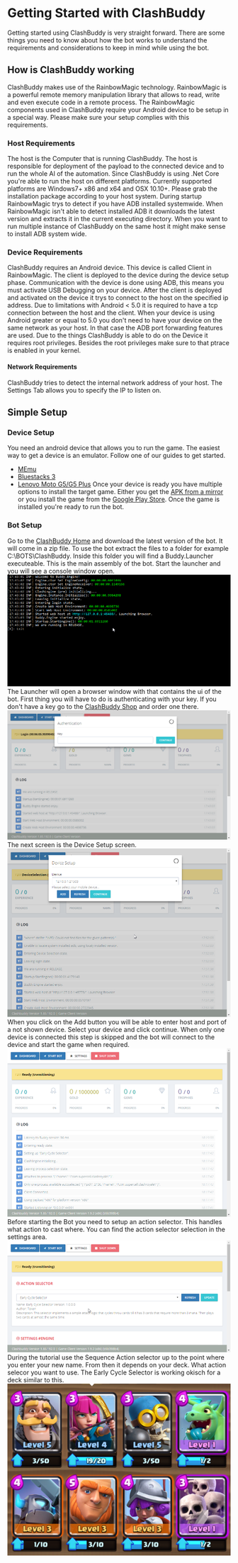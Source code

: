 # Getting Started with ClashBuddy
Getting started using ClashBuddy is very straight forward. There are some things you need to know about how the bot works to understand the requirements and considerations to keep in mind while using the bot.
## How is ClashBuddy working
ClashBuddy makes use of the RainbowMagic technology. RainbowMagic is a powerful remote memory manipulation library that allows to read, write and even execute code in a remote process.
The RainbowMagic components used in ClashBuddy require your Android device to be setup in a special way. Please make sure your setup complies with this requirements.
### Host Requirements
The host is the Computer that is running ClashBuddy. The host is responsible for deployment of the payload to the connected device and to run the whole AI of the automation.
Since ClashBuddy is using .Net Core you're able to run the host on different platforms.
Currently supported platforms are Windows7+ x86 and x64 and OSX 10.10+. Please grab the installation package according to your host system.
During startup RainbowMagic trys to detect if you have ADB installed systemwide. When RainbowMagic isn't able to detect installed ADB it downloads the latest version and extracts it in the current executing directory.
When you want to run multiple instance of ClashBuddy on the same host it might make sense to install ADB system wide.
### Device Requirements
ClashBuddy requires an Android device. This device is called Client in RainbowMagic. The client is deployed to the device during the device setup phase. Communication with the device is done using ADB, this means you must activate USB Debugging on your device.
After the client is deployed and activated on the device it trys to connect to the host on the specified ip address. Due to limitations with Android < 5.0 it is required to have a tcp connection between the host and the client.
When your device is using Android greater or equal to 5.0 you don't need to have your device on the same network as your host. In that case the ADB port forwarding features are used.
Due to the things ClashBuddy is able to do on the Device it requires root privileges. Besides the root privileges make sure to that ptrace is enabled in your kernel.
#### Network Requirements
ClashBuddy tries to detect the internal network address of your host. The Settings Tab allows you to specify the IP to listen on.
## Simple Setup
### Device Setup
You need an android device that allows you to run the game. The easiest way to get a device is an emulator. Follow one of our guides to get started.
* [MEmu](./MEmu.md)
* [Bluestacks 3](./Bulestacks%203.md)
* [Lenovo Moto G5/G5 Plus](./Lenovo%20Moto%20G5%20Plus.md)
Once your device is ready you have multiple options to install the target game. Either you get the [APK from a mirror](http://www.apkmirror.com/apk/supercell/clash-royale-supercell/) or you install the game from the [Google Play Store](https://play.google.com/store/apps/details?id=com.supercell.clashroyale). Once the game is installed you're ready to run the bot.
### Bot Setup
Go to the [ClashBuddy Home](http://www.clashbuddy.io/) and download the latest version of the bot. It will come in a zip file. To use the bot extract the files to a folder for example C:\BOTS\ClashBuddy. Inside this folder you will find a Buddy.Launcher executeable. This is the main assembly of the bot. Start the launcher and you will see a console window open.
![Image of the Buddy.Launcher Console Window on Windows 10](../images/buddy.launcher.png)
The Launcher will open a browser window with that contains the ui of the bot.
First thing you will have to do is authenticating with your key. If you don't have a key go to the [ClashBuddy Shop](http://www.clashbuddy.io/) and order one there.
![Authentication window of ClashBuddy](../images/auth.png)
The next screen is the Device Setup screen.
![Device selection with a MEmu instance selected](../images/device.selection.png)
When you click on the Add button you will be able to enter host and port of a not shown device. Select your device and click continue.
When only one device is connected this step is skipped and the bot will connect to the device and start the game when required.
![ClashBuddy ready for interaction](../images/ready.png)
Before starting the Bot you need to setup an action selector. This handles what action to cast where. You can find the action selector selection in the settings area.
![Setting up an action selector in BuddyClash](../images/action.selector.png)
During the tutorial use the Sequence Action selector up to the point where you enter your new name. From then it depends on your deck. What action selecor you want to use. The Early Cycle Selector is working okisch for a deck similar to this.
![A deck used with the Early Cycle Selector](../images/deck.png)